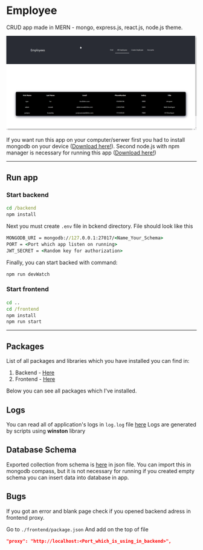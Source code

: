 # Employee
CRUD app made in MERN - mongo, express.js, react.js, node.js theme.

![Gif](./assets/running.gif)

If you want run this app on your computer/serwer first you had to install mongodb on your device ([Download here!](https://www.mongodb.com/docs/manual/installation/)). Second node.js with npm manager is necessary for running this app ([Download here!](https://nodejs.org/en))

---
## Run app

### Start backend
```cmd
cd /backend
npm install
```
Next you must create ```.env``` file in bckend directory. File should look like this

```cmd
MONGODB_URI = mongodb://127.0.0.1:27017/<Name_Your_Schema>
PORT = <Port which app listen on running>
JWT_SECRET = <Random key for authorization>
```
Finally, you can start backed with command:
```
npm run devWatch
```

### Start frontend
```cmd
cd ..
cd /frontend
npm install
npm run start
```

---
## Packages

List of all packages and libraries which you have installed you can find in:

1. Backend - [Here](./backend/package.json)
2. Frontend - [Here](./frontend/package.json)

Below you can see all packages which I've installed.

## Logs 

You can read all of application's logs in ```log.log``` file [here](./backend/log.log)
Logs are generated by scripts using **winston** library

## Database Schema

Exported collection from schema is [here](./backend/employees.json) in json file. You can import this in mongodb compass, but it is not necessary for running if you created empty schema you can insert data into database in app.

## Bugs

If you got an error and blank page check if you opened backend adress in frontend proxy.

Go to ```./frontend/package.json```
And add on the top of file
```json
"proxy": "http://localhost:<Port_which_is_using_in_backend>",
```

